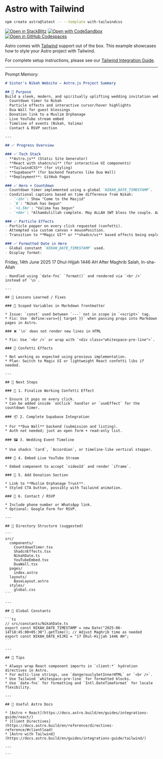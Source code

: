 # Astro with Tailwind

```sh
npm create astro@latest -- --template with-tailwindcss
```

[![Open in StackBlitz](https://developer.stackblitz.com/img/open_in_stackblitz.svg)](https://stackblitz.com/github/withastro/astro/tree/latest/examples/with-tailwindcss)
[![Open with CodeSandbox](https://assets.codesandbox.io/github/button-edit-lime.svg)](https://codesandbox.io/p/sandbox/github/withastro/astro/tree/latest/examples/with-tailwindcss)
[![Open in GitHub Codespaces](https://github.com/codespaces/badge.svg)](https://codespaces.new/withastro/astro?devcontainer_path=.devcontainer/with-tailwindcss/devcontainer.json)

Astro comes with [Tailwind](https://tailwindcss.com) support out of the box. This example showcases how to style your Astro project with Tailwind.

For complete setup instructions, please see our [Tailwind Integration Guide](https://docs.astro.build/en/guides/integrations-guide/tailwind).

---

Prompt Memory:

```md
# Sister's Nikah Website – Astro.js Project Summary

## 🕌 Purpose
Build a sleek, modern, and spiritually uplifting wedding invitation website for your sister's Nikah, with features such as:
- Countdown timer to Nikah
- Particle effects and interactive cursor/hover highlights
- Dua Wall for guest blessings
- Donation link to a Muslim Orphanage
- Live YouTube stream embed
- Timeline of events (Nikah, Valima)
- Contact & RSVP section

---

## ✅ Progress Overview

### ✅ Tech Stack
- **Astro.js** (Static Site Generator)
- **React with shadcn/ui** (for interactive UI components)
- **TailwindCSS** (for styling)
- **Supabase** (for backend features like Dua Wall)
- **Deployment**: GitHub Pages

### ✅ Hero + Countdown
- Countdown timer implemented using a global `NIKAH_DATE_TIMESTAMP`.
- Conditional captions based on time difference from Nikah:
  - `-1hr`: Show "Come to the Masjid"
  - `0`: "Nikah has begun"
  - `+1.5hr`: "Valima has begun"
  - `+6hr`: "Alhamdulillah complete. May ALLAH SWT bless the couple. Aameen"

### ✅ Particle Effects
- Particle popper on every click requested (confetti).
- Attempted via custom canvas + mousePosition.
- Transition to **Magic UI** or **shadcn/ui** based effects being explored.

### ✅ Formatted Date in Hero
- Global constant `NIKAH_DATE_TIMESTAMP` used.
- Display format:
```

Friday, 14th June 2025
17 Dhul-Hijjah 1446 AH
After Maghrib Salah, In-sha-Allah

````
- Handled using `date-fns` `format()` and rendered via `<br />` instead of `\n`.

---

## 🧠 Lessons Learned / Fixes

### 🔧 Scoped Variables in Markdown frontmatter

* Issue: `const` used between `---` not in scope in `<script>` tag.
* Fix: Use `define:vars={{ target }}` when passing props into Markdown pages in Astro.

### ❌ `\n` does not render new lines in HTML

* Fix: Use `<br />` or wrap with `<div class="whitespace-pre-line">`.

### 🧩 Confetti Effects

* Not working as expected using previous implementation.
* Plan: Switch to Magic UI or lightweight React confetti libs if needed.

---

## 📌 Next Steps

### 🔄 1. Finalize Working Confetti Effect

* Ensure it pops on every click.
* Can be added inside `onClick` handler or `useEffect` for the countdown timer.

### 📦 2. Complete Supabase Integration

* For **Dua Wall** backend (submission and listing).
* Auth not needed; just an open form + read-only list.

### 🖼 3. Wedding Event Timeline

* Use shadcn `Card`, `Accordion`, or timeline-like vertical stepper.

### 🎥 4. Embed Live YouTube Stream

* Embed component to accept `videoId` and render `iframe`.

### 🧾 5. Add Donation Section

* Link to **Muslim Orphanage Trust**.
* Styled CTA button, possibly with Tailwind animation.

### 🧭 6. Contact / RSVP

* Include phone number or WhatsApp link.
* Optional: Google Form for RSVP.

---

## 📁 Directory Structure (suggested)

```
src/
  components/
    CountdownTimer.tsx
    ShadcnEffects.tsx
    NikahDate.ts
    YouTubeEmbed.tsx
    DuaWall.tsx
  pages/
    index.astro
  layouts/
    BaseLayout.astro
  styles/
    global.css
```

---

## 📅 Global Constants

```ts
// src/constants/NikahDate.ts
export const NIKAH_DATE_TIMESTAMP = new Date("2025-06-14T18:45:00+05:30").getTime(); // Adjust Maghrib time as needed
export const NIKAH_DATE_HIJRI = "17 Dhul-Hijjah 1446 AH";
```

---

## 🧠 Tips

* Always wrap React component imports in `client:*` hydration directives in Astro.
* For multi-line strings, use `dangerouslySetInnerHTML` or `<br />`.
* Use Tailwind `whitespace-pre-line` for formatted blocks.
* Use `date-fns` for formatting and `Intl.DateTimeFormat` for locale flexibility.

---

## 📖 Useful Astro Docs

* [Astro + React](https://docs.astro.build/en/guides/integrations-guide/react/)
* [Client Directives](https://docs.astro.build/en/reference/directives-reference/#clientload)
* [Astro with Tailwind](https://docs.astro.build/en/guides/integrations-guide/tailwind/)

---

```
